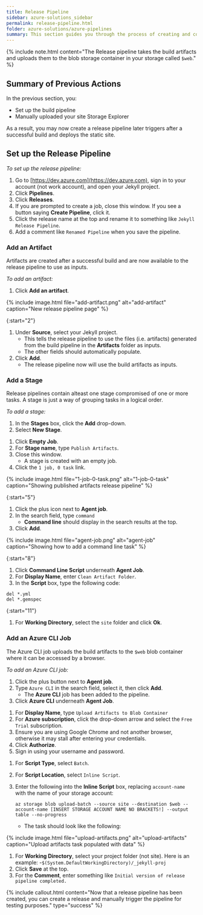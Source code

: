 ```yaml
---
title: Release Pipeline
sidebar: azure-solutions_sidebar
permalink: release-pipeline.html
folder: azure-solutions/azure-pipelines
summary: This section guides you through the process of creating and configuring the release pipeline to publish the build artifacts.
---
```

{% include note.html content="The Release pipeline takes the build artifacts and uploads them to the blob storage container in your storage called `$web`." %}

## Summary of Previous Actions
In the previous section, you:
- Set up the build pipeline
- Manually uploaded your site Storage Explorer

As a result, you may now create a release pipeline later triggers after a successful build and deploys the static site.

## Set up the Release Pipeline
*To set up the release pipeline:*
1. Go to [https://dev.azure.com](https://dev.azure.com), sign in to your account (not work account), and open your Jekyll project.
1. Click **Pipelines**.
1. Click **Releases**.
1. If you are prompted to create a job, close this window. If you see a button saying **Create Pipeline**, click it.
1. Click the release name at the top and rename it to something like `Jekyll Release Pipeline`.
1. Add a comment like `Renamed Pipeline` when you save the pipeline.

### Add an Artifact

Artifacts are created after a successful build and are now available to the release pipeline to use as inputs.

*To add an artifact:*
1. Click **Add an artifact**.

{% include image.html file="add-artifact.png" alt="add-artifact" caption="New release pipeline page" %}

{:start="2"}
1. Under **Source**, select your Jekyll project.
   - This tells the release pipeline to use the files (i.e. artifacts) generated from the build pipeline in the **Artifacts** folder as inputs.
   - The other fields should automatically populate.
1. Click **Add**.
   - The release pipeline now will use the build artifacts as inputs.

### Add a Stage

Release pipelines contain alteast one stage compromised of one or more tasks. A stage is just a way of grouping tasks in a logical order.

*To add a stage:*

1. In the **Stages** box, click the **Add** drop-down.
1. Select **New Stage**.

<!-- Need new screenshot of this -->
1. Click **Empty Job**.
1. For **Stage name**, type `Publish Artifacts`.
1. Close this window.
   - A stage is created with an empty job.
1. Click the `1 job, 0 task` link.

{% include image.html file="1-job-0-task.png" alt="1-job-0-task" caption="Showing published artifacts release pipeline" %}

{:start="5"}
1. Click the plus icon next to **Agent job**.
1. In the search field, type `command`
   - **Command line** should display in the search results at the top.
1. Click **Add**.

{% include image.html file="agent-job.png" alt="agent-job" caption="Showing how to add a command line task" %}

{:start="8"}
1. Click **Command Line Script** underneath **Agent Job**.
1. For **Display Name**, enter `Clean Artifact Folder`.
1. In the **Script** box, type the following code:

<!-- See if there is snytax highlighting in output, bash causing
problems -->

```shell
del *.yml
del *.gemspec
````

{:start="11"}
1. For **Working Directory**, select the `site` folder and click **Ok**.

### Add an Azure CLI Job

The Azure CLI job uploads the build artifacts to the `$web` blob container where it can be accessed by a browser.

*To add an Azure CLI job:*

1. Click the plus button next to **Agent job**.
1. Type `Azure CLI` in the search field, select it, then click **Add**.
   - The **Azure CLI** job has been added to the pipeline.
1. Click **Azure CLI** underneath **Agent Job**.
<!-- It cost 30 dollars to create the storage container and post files there -->
1. For **Display Name**, type `Upload Artifacts to Blob Container` 
1. For **Azure subscription**, click the drop-down arrow and select the `Free Trial` subscription.
1. Ensure you are using Google Chrome and not another browser, otherwise it may stall after entering your credentials.
1. Click **Authorize**.
1. Sign in using your username and password.
<!-- Need to get Hail to verify you are doing the most secure thing -->
1. For **Script Type**, select `Batch`.
1. For **Script Location**, select `Inline Script`.
1. Enter the following into the **Inline Script** box, replacing `account-name` with the name of your storage account: 

   `az storage blob upload-batch --source site --destination $web --account-name [INSERT STORAGE ACCOUNT NAME NO BRACKETS!] --output table --no-progress`

   - The task should look like the following:

{% include image.html file="upload-artifacts.png" alt="upload-artifacts" caption="Upload artifacts task populated with data" %}

1. For **Working Directory**, select your project folder (not site). Here is an example:
   -`$(System.DefaultWorkingDirectory)/_jekyll-proj`
1. Click **Save** at the top.
1. For the **Comment**, enter something like `Initial version of release pipeline completed.`

{% include callout.html content="Now that a release pipeline has been created, you can create a release and manually trigger the pipeline for testing purposes." type="success" %}